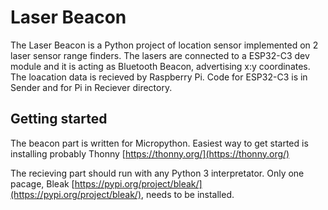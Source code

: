 # Laser Beacon

The Laser Beacon is a Python project of location sensor implemented on 2 laser sensor range finders. The lasers are connected to a ESP32-C3 dev module and it is acting as Bluetooth Beacon, advertising x:y coordinates. The loacation data is recieved by Raspberry Pi. Code for ESP32-C3 is in Sender and for Pi in Reciever directory.

## Getting started

The beacon part is written for Micropython. Easiest way to get started is installing probably Thonny [https://thonny.org/](https://thonny.org/)

The recieving part should run with any Python 3 interpretator. Only one pacage, Bleak [https://pypi.org/project/bleak/](https://pypi.org/project/bleak/), needs to be installed.
